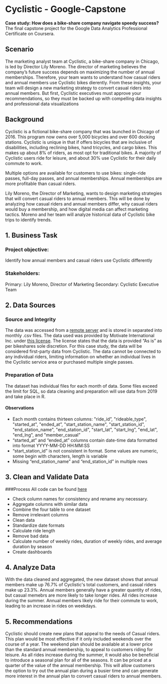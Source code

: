 # Cyclistic - Google-Capstone
**Case study: How does a bike-share company navigate speedy success?**
The final capstone project for the Google Data Analytics Professional Certificate on Coursera.

## Scenario

The marketing analyst team at Cyclistic, a bike-share company in Chicago, is led by Director Lily Moreno. The director of marketing believes the company’s future success depends on maximizing the number of annual memberships. Therefore, your team wants to understand how casual riders and annual members use Cyclistic bikes dierently. From these insights, your team will design a new marketing strategy to convert casual riders into annual members. But first, Cyclistic executives must approve your recommendations, so they must be backed up with compelling data insights and professional data visualizations

## Background

Cyclistic is a fictional bike-share company that was launched in Chicago of 2016. This program now owns over 5,000 bicycles and over 600 docking stations. Cyclistic is unique in that if offers bicycles that are inclusive of disabilities, including reclining bikes, hand tricycles, and cargo bikes. This makes up about 8% of riders, as most opt for traditional bikes. A majority of Cyclistic users ride for leisure, and about 30% use Cyclistic for their daily commute to work.

Multiple options are available for customers to use bikes: single-ride passes, full-day passes, and annual memberships. Annual memberships are more profitable than casual riders.

Lily Moreno, the Director of Marketing, wants to design marketing strategies that will convert casual riders to annual members. This will be done by analyzing how casual riders and annual members differ, why casual riders would buy a membership, and how digital media can affect marketing tactics. Moreno and her team will analyze historical data of Cyclistic bike trips to identify trends.

## 1. Business Task

### Project objective: 
Identify how annual members and casual riders use Cyclistic differently

### Stakeholders:
Primary: Lily Moreno, Director of Marketing
Secondary: Cyclistic Executive Team

## 2. Data Sources

### Source and Integrity
The data was accessed from a [remote server](https://divvy-tripdata.s3.amazonaws.com/index.html) and is stored in separated into monthly .csv files. The data used was provided by Motivate International Inc. under [this license](https://divvybikes.com/data-license-agreement). The license states that the data is provided “As is” as per bikeshares sole discretion. For this case study, the data will be considered first-party data from Cyclistic. The data cannot be connected to any individual riders, limiting information on whether an individual lives in the Cyclistic service area or purchased multiple single passes. 


### Preparation of Data
The dataset has individual files for each month of data. Some files exceed the limit for SQL, so data cleaning and preparation will use data from 2019 and take place in R.

#### Observations
* Each month contains thirteen columns: "ride_id”, "rideable_type", "started_at", "ended_at”, "start_station_name", "start_station_id", "end_station_name", "end_station_id", "start_lat", "start_lng”, "end_lat", "end_lng", and "member_casual”
* “started_at” and “ended_at” columns contain date-time data formatted into format YYYY-MM-DD HH:MM:SS
* “start_station_id” is not consistent in format. Some values are numeric, some begin with characters, length is variable
* Missing “end_station_name” and “end_station_id” in multiple rows

## 3. Clean and Validate Data

###Process
All code can be found [here]()

* Check column names for consistency and rename any necessary.
* Aggregate columns with similar data
* Combine the four table to one dataset
* Remove irrelevant columns
* Clean data
* Standardize date formats
* Calculate ride length
* Remove bad data
* Calculate number of weekly rides, duration of weekly rides, and average duration by season
* Create dashboards


## 4. Analyze Data

With the data cleaned and aggregated, the new dataset shows that annual members make up 76.7% of Cyclistic's total customers, and casual riders make up 23.3%. Annual members generally have a greater quantity of rides, but casual memebrs are more likely to take longer rides. All rides increase during the summer. Annual members likely ride for their commute to work, leading to an increase in rides on weekdays.

## 5. Recommendations

Cyclistic should create new plans that appeal to the needs of Casual riders. This plan would be most effective if it only included weekends over the course of a year. The weekend plan should be available at a lower price than the standard annual membership, to appeal to customers riding for leisure.
As all rides increase during the summer, it would also be beneficial to introduce a seasonal plan for all of the seasons. It can be priced at a quarter of the value of the annual membership. This will allow customers the option to try out the annual plan during a busier time and can generate more interest in the annual plan to convert casual riders to annual members.
